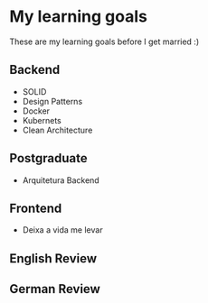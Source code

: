 # My learning goals

These are my learning goals before I get married :)

## Backend

- SOLID
- Design Patterns
- Docker
- Kubernets
- Clean Architecture

## Postgraduate
- Arquitetura Backend

## Frontend

- Deixa a vida me levar


## English Review

## German Review
